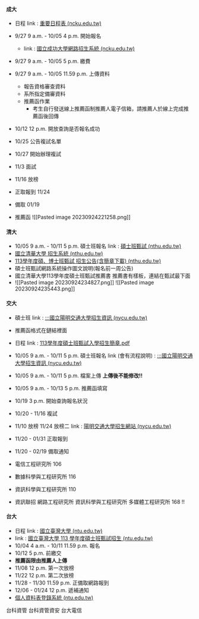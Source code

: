 #### 成大
+ 日程 link : [重要日程表 (ncku.edu.tw)](https://adms-acad.ncku.edu.tw/var/file/44/1044/img/4384/170562263.pdf)
+ 9/27 9 a.m. - 10/05 4 p.m. 開始報名
	+ link : [國立成功大學網路招生系統 (ncku.edu.tw)](https://campus4.ncku.edu.tw/wwwmenu/program/net/door/WebExams/)
+ 9/27 9 a.m. - 10/05 5 p.m. 繳費
+ 9/27 9 a.m. - 10/05 11.59 p.m. 上傳資料
	+ 報告資格審查資料
	+ 系所指定備審資料
	+ 推薦函作業
		+ 考生自行發送線上推薦函制推薦人電子信箱，請推薦人於線上完成推薦函後回傳
+ 10/12 12 p.m. 開放查詢是否報名成功
+ 10/25 公告複試名單
+ 10/27 開始辦理複試
+ 11/3 面試
+ 11/16 放榜
+ 正取報到 11/24
+ 備取 01/19

+ 推薦函
![[Pasted image 20230924221258.png]]

#### 清大
+ 10/05 9 a.m. - 10/11 5 p.m. 碩士班報名 link : [碩士班甄試 (nthu.edu.tw)](https://adms.site.nthu.edu.tw/p/412-1207-17260.php?Lang=zh-tw)
+ [國立清華大學 招生系統 (nthu.edu.tw)](https://www.ccxp.nthu.edu.tw/ccxp/adms/index.php?EX_CODE=MQ)
+ [113學年度碩、博士班甄試 招生公告(含簡章下載) (nthu.edu.tw)](https://adms.site.nthu.edu.tw/p/404-1207-254002.php?Lang=zh-tw)
+ 碩士班甄試網路系統操作圖文說明(報名前一周公告)
+ 國立清華大學113學年度碩士班甄試推薦書 推薦書有樣板，連結在甄試最下面
+ ![[Pasted image 20230924234827.png]]
![[Pasted image 20230924235443.png]]

#### 交大
+ 碩士班 link : [:::國立陽明交通大學招生資訊 (nycu.edu.tw)](https://exam.nycu.edu.tw/bulletin2.aspx?id=14048c8a-d1ca-465d-a603-1b5795e1f1da&id2=930cd74c-95ed-45bb-980f-f636b42230eb)
+ 推薦函格式在鏈結裡面
+ 日程 link : [113學年度碩士班甄試入學招生簡章.pdf](file:///D:/Download/113%E5%AD%B8%E5%B9%B4%E5%BA%A6%E7%A2%A9%E5%A3%AB%E7%8F%AD%E7%94%84%E8%A9%A6%E5%85%A5%E5%AD%B8%E6%8B%9B%E7%94%9F%E7%B0%A1%E7%AB%A0.pdf)
+ 10/05 9 a.m. - 10/11 5 p.m. 碩士班報名 link (會有流程說明) : [:::國立陽明交通大學招生資訊 (nycu.edu.tw)](https://exam.nycu.edu.tw/bulletin2.aspx?id=14048c8a-d1ca-465d-a603-1b5795e1f1da&id2=930cd74c-95ed-45bb-980f-f636b42230eb)
+ 10/05 9 a.m. - 10/11 5 p.m. 檔案上傳 **上傳後不能修改!!**
+ 10/05 9 a.m. - 10/13 5 p.m. 推薦函填寫
+ 10/19 3 p.m. 開始查詢報名狀況
+ 10/20 - 11/16 複試
+ 11/10 放榜 11/24 放榜二 link : [陽明交通大學招生網站 (nycu.edu.tw)](https://exam.nycu.edu.tw/)
+ 11/20 - 01/31 正取報到
+ 11/20 - 02/19 備取通知

+ 電信工程研究所 106
+ 數據科學與工程研究所 116
+ 資訊科學與工程研究所 110
+ 資訊聯招 網路工程研究所 資訊科學與工程研究所 多媒體工程研究所 168 !!

#### 台大
+ 日程 link : [國立臺灣大學 (ntu.edu.tw)](https://exam.aca.ntu.edu.tw/graf/papers/113%e6%9c%ac%e6%a0%a1%e7%b0%a1%e7%ab%a0%e6%97%a5%e7%a8%8b%e8%a1%a8.pdf)
+ link : [國立臺灣大學 113 學年度碩士班甄試招生 (ntu.edu.tw)](https://exam.aca.ntu.edu.tw/graf/)
+ 10/04 4 a.m. - 10/11 11.59 p.m. 報名
+ 10/12 5 p.m. 前繳交
+ **推薦函限由推薦人上傳**
+ 11/08 12 p.m. 第一次放榜
+ 11/22 12 p.m. 第二次放榜
+ 11/28 - 11/30 11.59 p.m. 正備取網路報到 
+ 12/06 - 01/24 12 p.m. 遞補通知
+ [個人資料表登錄系統 (ntu.edu.tw)](https://admission.csie.ntu.edu.tw/users/sign_up)




台科資管
台科資管資安
台大電信
